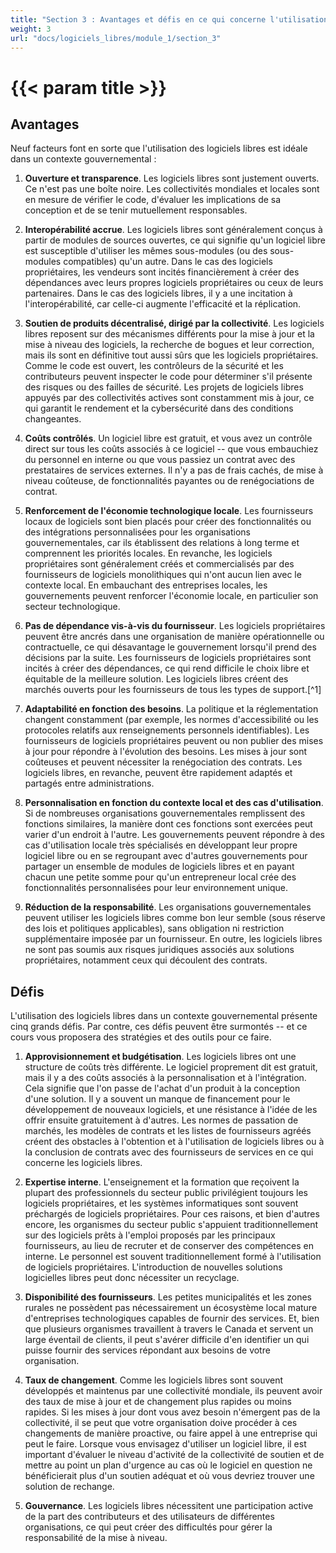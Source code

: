 ```yaml
---
title: "Section 3 : Avantages et défis en ce qui concerne l'utilisation de logiciels libres dans le secteur public"
weight: 3
url: "docs/logiciels_libres/module_1/section_3"
---
```


# {{< param title >}}

## Avantages

Neuf facteurs font en sorte que l'utilisation des logiciels libres est idéale dans un contexte gouvernemental :

1. **Ouverture et transparence**. Les logiciels libres sont justement ouverts. Ce n'est pas une boîte noire. Les collectivités mondiales et locales sont en mesure de vérifier le code, d'évaluer les implications de sa conception et de se tenir mutuellement responsables.

2. **Interopérabilité accrue**. Les logiciels libres sont généralement conçus à partir de modules de sources ouvertes, ce qui signifie qu'un logiciel libre est susceptible d'utiliser les mêmes sous-modules (ou des sous-modules compatibles) qu'un autre. Dans le cas des logiciels propriétaires, les vendeurs sont incités financièrement à créer des dépendances avec leurs propres logiciels propriétaires ou ceux de leurs partenaires. Dans le cas des logiciels libres, il y a une incitation à l'interopérabilité, car celle-ci augmente l'efficacité et la réplication.

3. **Soutien de produits décentralisé, dirigé par la collectivité**. Les logiciels libres reposent sur des mécanismes différents pour la mise à jour et la mise à niveau des logiciels, la recherche de bogues et leur correction, mais ils sont en définitive tout aussi sûrs que les logiciels propriétaires. Comme le code est ouvert, les contrôleurs de la sécurité et les contributeurs peuvent inspecter le code pour déterminer s'il présente des risques ou des failles de sécurité. Les projets de logiciels libres appuyés par des collectivités actives sont constamment mis à jour, ce qui garantit le rendement et la cybersécurité dans des conditions changeantes.

4. **Coûts contrôlés**. Un logiciel libre est gratuit, et vous avez un contrôle direct sur tous les coûts associés à ce logiciel -- que vous embauchiez du personnel en interne ou que vous passiez un contrat avec des prestataires de services externes. Il n'y a pas de frais cachés, de mise à niveau coûteuse, de fonctionnalités payantes ou de renégociations de contrat.

5. **Renforcement de l'économie technologique locale**. Les fournisseurs locaux de logiciels sont bien placés pour créer des fonctionnalités ou des intégrations personnalisées pour les organisations gouvernementales, car ils établissent des relations à long terme et comprennent les priorités locales. En revanche, les logiciels propriétaires sont généralement créés et commercialisés par des fournisseurs de logiciels monolithiques qui n'ont aucun lien avec le contexte local. En embauchant des entreprises locales, les gouvernements peuvent renforcer l'économie locale, en particulier son secteur technologique.

6. **Pas de dépendance vis-à-vis du fournisseur**. Les logiciels propriétaires peuvent être ancrés dans une organisation de manière opérationnelle ou contractuelle, ce qui désavantage le gouvernement lorsqu'il prend des décisions par la suite. Les fournisseurs de logiciels propriétaires sont incités à créer des dépendances, ce qui rend difficile le choix libre et équitable de la meilleure solution. Les logiciels libres créent des marchés ouverts pour les fournisseurs de tous les types de support.[^1]

7. **Adaptabilité en fonction des besoins**. La politique et la réglementation changent constamment (par exemple, les normes d'accessibilité ou les protocoles relatifs aux renseignements personnels identifiables). Les fournisseurs de logiciels propriétaires peuvent ou non publier des mises à jour pour répondre à l'évolution des besoins. Les mises à jour sont coûteuses et peuvent nécessiter la renégociation des contrats. Les logiciels libres, en revanche, peuvent être rapidement adaptés et partagés entre administrations.

8. **Personnalisation en fonction du contexte local et des cas d'utilisation**. Si de nombreuses organisations gouvernementales remplissent des fonctions similaires, la manière dont ces fonctions sont exercées peut varier d'un endroit à l'autre. Les gouvernements peuvent répondre à des cas d'utilisation locale très spécialisés en développant leur propre logiciel libre ou en se regroupant avec d'autres gouvernements pour partager un ensemble de modules de logiciels libres et en payant chacun une petite somme pour qu'un entrepreneur local crée des fonctionnalités personnalisées pour leur environnement unique.

9. **Réduction de la responsabilité**. Les organisations gouvernementales peuvent utiliser les logiciels libres comme bon leur semble (sous réserve des lois et politiques applicables), sans obligation ni restriction supplémentaire imposée par un fournisseur. En outre, les logiciels libres ne sont pas soumis aux risques juridiques associés aux solutions propriétaires, notamment ceux qui découlent des contrats.

## Défis

L'utilisation des logiciels libres dans un contexte gouvernemental présente cinq grands défis. Par contre, ces défis peuvent être surmontés -- et ce cours vous proposera des stratégies et des outils pour ce faire.

1. **Approvisionnement et budgétisation**. Les logiciels libres ont une structure de coûts très différente. Le logiciel proprement dit est gratuit, mais il y a des coûts associés à la personnalisation et à l'intégration. Cela signifie que l'on passe de l'achat d'un produit à la conception d'une solution. Il y a souvent un manque de financement pour le développement de nouveaux logiciels, et une résistance à l'idée de les offrir ensuite gratuitement à d'autres. Les normes de passation de marchés, les modèles de contrats et les listes de fournisseurs agréés créent des obstacles à l'obtention et à l'utilisation de logiciels libres ou à la conclusion de contrats avec des fournisseurs de services en ce qui concerne les logiciels libres.

2. **Expertise interne**. L'enseignement et la formation que reçoivent la plupart des professionnels du secteur public privilégient toujours les logiciels propriétaires, et les systèmes informatiques sont souvent préchargés de logiciels propriétaires. Pour ces raisons, et bien d'autres encore, les organismes du secteur public s'appuient traditionnellement sur des logiciels prêts à l'emploi proposés par les principaux fournisseurs, au lieu de recruter et de conserver des compétences en interne. Le personnel est souvent traditionnellement formé à l'utilisation de logiciels propriétaires. L'introduction de nouvelles solutions logicielles libres peut donc nécessiter un recyclage.

3. **Disponibilité des fournisseurs**. Les petites municipalités et les zones rurales ne possèdent pas nécessairement un écosystème local mature d'entreprises technologiques capables de fournir des services. Et, bien que plusieurs organismes travaillent à travers le Canada et servent un large éventail de clients, il peut s'avérer difficile d'en identifier un qui puisse fournir des services répondant aux besoins de votre organisation.

4. **Taux de changement**. Comme les logiciels libres sont souvent développés et maintenus par une collectivité mondiale, ils peuvent avoir des taux de mise à jour et de changement plus rapides ou moins rapides. Si les mises à jour dont vous avez besoin n'émergent pas de la collectivité, il se peut que votre organisation doive procéder à ces changements de manière proactive, ou faire appel à une entreprise qui peut le faire. Lorsque vous envisagez d'utiliser un logiciel libre, il est important d'évaluer le niveau d'activité de la collectivité de soutien et de mettre au point un plan d'urgence au cas où le logiciel en question ne bénéficierait plus d'un soutien adéquat et où vous devriez trouver une solution de rechange.

5. **Gouvernance**. Les logiciels libres nécessitent une participation active de la part des contributeurs et des utilisateurs de différentes organisations, ce qui peut créer des difficultés pour gérer la responsabilité de la mise à niveau.
